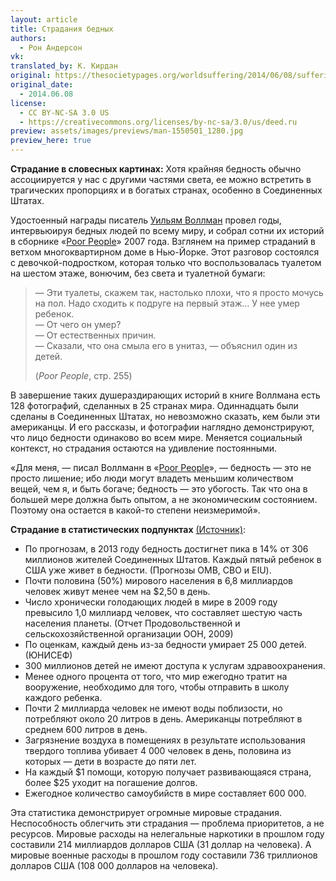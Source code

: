 ```yaml
---
layout: article
title: Страдания бедных
authors:
  - Рон Андерсон
vk: 
translated_by: К. Кирдан
original: https://thesocietypages.org/worldsuffering/2014/06/08/suffering-around-the-world/
original_date:
  - 2014.06.08
license:
  - CC BY-NC-SA 3.0 US
  - https://creativecommons.org/licenses/by-nc-sa/3.0/us/deed.ru  
preview: assets/images/previews/man-1550501_1280.jpg
preview_here: true
---
```

**Страдание в словесных картинах:** Хотя крайняя бедность обычно ассоциируется у нас с другими частями света, ее можно встретить в трагических пропорциях и в богатых странах, особенно в Соединенных Штатах.

Удостоенный награды писатель [Уильям Воллман](http://en.wikipedia.org/wiki/William_T._Vollmann) провел годы, интервьюируя бедных людей по всему миру, и собрал сотни их историй в сборнике «[Poor People](http://www.amazon.com/Poor-People-William-T-Vollmann/dp/0060878843/ref=sr_1_1?ie=UTF8&s=books&qid=1261441609&sr=1-1)» 2007 года. Взглянем на пример страданий в ветхом многоквартирном доме в Нью-Йорке. Этот разговор состоялся с девочкой-подростком, которая только что воспользовалась туалетом на шестом этаже, вонючим, без света и туалетной бумаги:

> — Эти туалеты, скажем так, настолько плохи, что я просто мочусь на пол. Надо сходить к подруге на первый этаж… У нее умер ребенок.  
> — От чего он умер?  
> — От естественных причин.  
> — Сказали, что она смыла его в унитаз, — объяснил один из детей.
>
> (_Poor People_, стр. 255)

В завершение таких душераздирающих историй в книге Воллмана есть 128 фотографий, сделанных в 25 странах мира. Одиннадцать были сделаны в Соединенных Штатах, но невозможно сказать, кем были эти американцы. И его рассказы, и фотографии наглядно демонстрируют, что лицо бедности одинаково во всем мире. Меняется социальный контекст, но страдания остаются на удивление постоянными.

«Для меня, — писал Воллманн в «[Poor People](http://www.amazon.com/Poor-People-William-T-Vollmann/dp/0060878843/ref=sr_1_1?ie=UTF8&s=books&qid=1261441609&sr=1-1)», — бедность — это не просто лишение; ибо люди могут владеть меньшим количеством вещей, чем я, и быть богаче; бедность — это убогость. Так что она в большей мере должна быть опытом, а не экономическим состоянием. Поэтому она остается в какой-то степени неизмеримой».

**Страдание в статистических подпунктах** [(Источник)](http://www.globalissues.org/article/26/poverty-facts-and-stats):

- По прогнозам, в 2013 году бедность достигнет пика в 14% от 306 миллионов жителей Соединенных Штатов. Каждый пятый ребенок в США уже живет в бедности. (Прогнозы OMB, CBO и EIU).
- Почти половина (50%) мирового населения в 6,8 миллиардов человек живут менее чем на $2,50 в день.
- Число хронически голодающих людей в мире в 2009 году превысило 1,0 миллиард человек, что составляет шестую часть населения планеты. (Отчет Продовольственной и сельскохозяйственной организации ООН, 2009)
- По оценкам, каждый день из-за бедности умирает 25 000 детей. (ЮНИСЕФ)
- 300 миллионов детей не имеют доступа к услугам здравоохранения.
- Менее одного процента от того, что мир ежегодно тратит на вооружение, необходимо для того, чтобы отправить в школу каждого ребенка.
- Почти 2 миллиарда человек не имеют воды поблизости, но потребляют около 20 литров в день. Американцы потребляют в среднем 600 литров в день.
- Загрязнение воздуха в помещениях в результате использования твердого топлива убивает 4 000 человек в день, половина из которых — дети в возрасте до пяти лет.
- На каждый $1 помощи, которую получает развивающаяся страна, более $25 уходит на погашение долгов.
- Ежегодное количество самоубийств в мире составляет 600 000.

Эта статистика демонстрирует огромные мировые страдания. Неспособность облегчить эти страдания — проблема приоритетов, а не ресурсов. Мировые расходы на нелегальные наркотики в прошлом году составили 214 миллиардов долларов США (31 доллар на человека). А мировые военные расходы в прошлом году составили 736 триллионов долларов США (108 000 долларов на человека).
